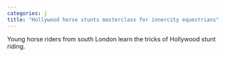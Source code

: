 ```yaml
---
categories: j
title: "Hollywood horse stunts masterclass for innercity equestrians"
---
```

Young horse riders from south London learn the tricks of Hollywood stunt riding.